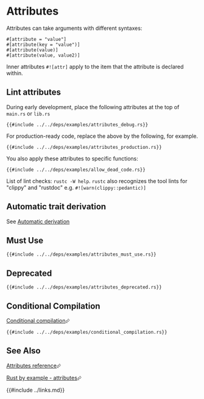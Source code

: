 # Attributes

Attributes can take arguments with different syntaxes:

```rust,editable,ignore
#[attribute = "value"]
#[attribute(key = "value")]
#[attribute(value)]
#[attribute(value, value2)]
```

Inner attributes `#![attr]` apply to the item that the attribute is declared within.

## Lint attributes

During early development, place the following attributes at the top of `main.rs` or `lib.rs`

```rust,editable
{{#include ../../deps/examples/attributes_debug.rs}}
```

For production-ready code, replace the above by the following, for example.

```rust,editable
{{#include ../../deps/examples/attributes_production.rs}}
```

You also apply these attributes to specific functions:

```rust,editable
{{#include ../../deps/examples/allow_dead_code.rs}}
```

List of lint checks: `rustc -W help`. `rustc` also recognizes the tool lints for "clippy" and "rustdoc" e.g. `#![warn(clippy::pedantic)]`

## Automatic trait derivation

See [Automatic derivation](../concerns/derive.md)

## Must Use

```rust,editable
{{#include ../../deps/examples/attributes_must_use.rs}}
```

## Deprecated

```rust,editable
{{#include ../../deps/examples/attributes_deprecated.rs}}
```

## Conditional Compilation

[Conditional compilation]( https://doc.rust-lang.org/reference/conditional-compilation.html#the-cfg-attribute )⮳

```rust,editable
{{#include ../../deps/examples/conditional_compilation.rs}}
```

## See Also

[Attributes reference]( https://doc.rust-lang.org/reference/attributes.html )⮳

[Rust by example - attributes]( https://doc.rust-lang.org/rust-by-example/attribute.html )⮳

{{#include ../links.md}}
